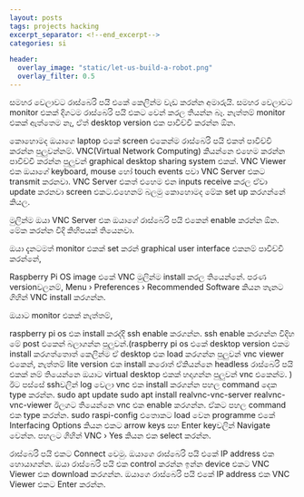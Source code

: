 ```yaml
---
layout: posts
tags: projects hacking
excerpt_separator: <!--end_excerpt-->
categories: si 

header:
  overlay_image: "static/let-us-build-a-robot.png"
  overlay_filter: 0.5
---
```

සමහර වෙලාවට රාස්බෙරි පයි එකේ කෙලින්ම වැඩ කරන්න අමාරුයි. සමහර වෙලාවට monitor එකක් දිගටම රාස්බෙරි පයි එකට වෙන් කරල තියන්න බෑ. නැත්තම් monitor එකක් ඇත්තෙම නෑ, ඒත් desktop version එක පාවිච්චි කරන්න ඕන.
<!--end_excerpt-->


කොහොමද ඔයාගෙ laptop එකේ screen එකෙන්ම රාස්බෙරි පයි එකත් පාවිච්චි කරන්න පුලුවන්නම්.
VNC(Virtual Network Computing) කියන්නෙ එහෙම කරන්න පාවිච්චි කරන්න පුලුවන් graphical desktop sharing system එකක්. VNC Viewer එක ඔයාගේ keyboard, mouse හෝ touch events පවා VNC Server එකට transmit කරනවා. VNC Server එකත් එහෙම එන inputs receive කරල ඒවා update කරනවා screen එකට.එහෙනම් බලමු කොහොමද මේක set up කරගන්නේ කියල.

මුලින්ම ඔයා VNC Server එක ඔයාගේ රාස්බෙරි පයි එකෙන් enable කරන්න ඕන.
මේක කරන්න විදි කිහිපයක් තියෙනවා.

ඔයා දැනටමත් monitor එකක් set කරන් graphical user interface එකනම් පාවිච්චි කරන්නේ,

Raspberry Pi OS image එකේ VNC මුලින්ම install කරල තියෙන්නේ. පරණ versionවලනම්,
Menu › Preferences › Recommended Software කියන තැනට ගිහින් VNC install කරගන්න.

ඔයාට monitor එකක් නැත්තම්,

raspberry pi os එක install කරද්දි ssh enable කරගන්න. ssh enable කරගන්න විදිහ මේ post එකෙන් බලාගන්න පුලුවන්.(raspberry pi os එකේ desktop version එකම install කරගත්තොත් කෙලින්ම ඒ desktop එක load කරගන්න පුලුවන් vnc viewer එකෙන්, නැත්තම් lite version එක install කරොත් ඒකියන්නෙ headless රාස්බෙරි පයි එකක් නම් තියෙන්නෙ ඔයාට virtual desktop එකක් හදාගන්න පුලුවන් vnc එකෙන්ම. )
ඊට පස්සේ sshවලින් log වෙලා vnc එක install කරගන්න පහල command දෙක type කරන්න.
sudo apt update
sudo apt install realvnc-vnc-server realvnc-vnc-viewer
ඊලගට තියෙන්නෙ vnc එක enable කරගන්න. ඒකට පහල command එක type කරන්න.
sudo raspi-config
එතොකට load වෙන programme එකේ Interfacing Options කියන එකට arrow keys සහ Enter keyවලින් Navigate වෙන්න. පහලට ගිහින් VNC › Yes කියන එක select කරන්න.

රාස්බෙරි පයි එකට Connect වෙමු.
ඔයාගෙ රාස්බෙරි පයි එකේ IP address එක හොයාගන්න.
ඔයා රාස්බෙරි පයි එක control කරන්න ඉන්න device එකට VNC Viewer එක download කරගන්න.
ඔයාගෙ රාස්බෙරි පයි එකේ IP address එක VNC Viewer එකට Enter කරන්න.